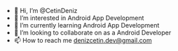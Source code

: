 - 👋 Hi, I’m @CetinDeniz
- 👀 I’m interested in Android App Development
- 🌱 I’m currently learning Android App Development
- 💞️ I’m looking to collaborate on as a Android Developer
- 📫 How to reach me denizcetin.dev@gmail.com

<!---
CetinDeniz/CetinDeniz is a ✨ special ✨ repository because its `README.md` (this file) appears on your GitHub profile.
You can click the Preview link to take a look at your changes.
--->
